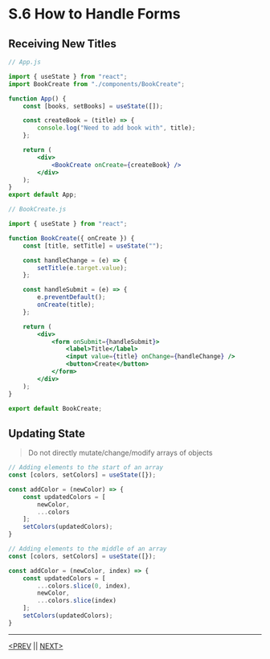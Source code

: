 # S.6 How to Handle Forms

## Receiving New Titles

```jsx
// App.js

import { useState } from "react";
import BookCreate from "./components/BookCreate";

function App() {
	const [books, setBooks] = useState([]);

	const createBook = (title) => {
		console.log("Need to add book with", title);
	};

	return (
		<div>
			<BookCreate onCreate={createBook} />
		</div>
	);
}
export default App;
```

```jsx
// BookCreate.js

import { useState } from "react";

function BookCreate({ onCreate }) {
	const [title, setTitle] = useState("");

	const handleChange = (e) => {
		setTitle(e.target.value);
	};

	const handleSubmit = (e) => {
		e.preventDefault();
		onCreate(title);
	};

	return (
		<div>
			<form onSubmit={handleSubmit}>
				<label>Title</label>
				<input value={title} onChange={handleChange} />
				<button>Create</button>
			</form>
		</div>
	);
}

export default BookCreate;
```

## Updating State

> Do not directly mutate/change/modify arrays of objects

```jsx
// Adding elements to the start of an array
const [colors, setColors] = useState([});

const addColor = (newColor) => {
	const updatedColors = [
		newColor,
		...colors
	];
	setColors(updatedColors);
}
```

```jsx
// Adding elements to the middle of an array
const [colors, setColors] = useState([});

const addColor = (newColor, index) => {
	const updatedColors = [
		...colors.slice(0, index),
		newColor,
		...colors.slice(index)
	];
	setColors(updatedColors);
}
```

---

[<PREV](./230127.md) || [NEXT>](./230130.md)
